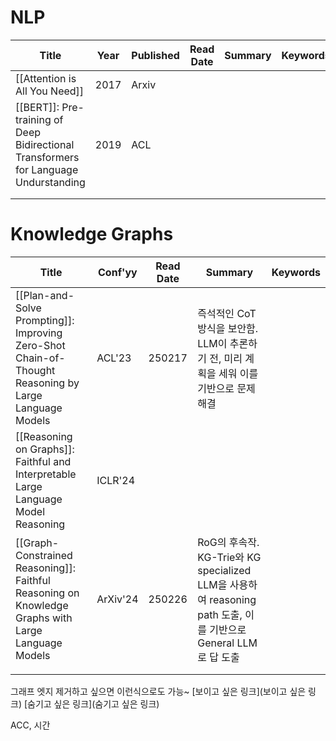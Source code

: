 # NLP

| **Title**                                                                            | **Year** | **Published** | **Read Date** | **Summary** | **Keywords** |
| ------------------------------------------------------------------------------------ | -------- | ------------- | ------------- | ----------- | ------------ |
| [[Attention is All You Need]]                                                        | 2017     | Arxiv         |               |             |              |
| [[BERT]]: Pre-training of Deep Bidirectional Transformers for Language Undurstanding | 2019     | ACL           |               |             |              |
|                                                                                      |          |               |               |             |              |
|                                                                                      |          |               |               |             |              |

# Knowledge Graphs

| **Title**                                                                                             | **Conf'yy** | **Read Date** | **Summary**                                                                              | **Keywords** |
| ----------------------------------------------------------------------------------------------------- | ----------- | ------------- | ---------------------------------------------------------------------------------------- | ------------ |
| [[Plan-and-Solve Prompting]]: Improving Zero-Shot Chain-of-Thought Reasoning by Large Language Models | ACL'23      | 250217        | 즉석적인 CoT 방식을 보안함. LLM이 추론하기 전, 미리 계획을 세워 이를 기반으로 문제 해결                                   |              |
| [[Reasoning on Graphs]]: Faithful and Interpretable Large Language Model Reasoning<br>                | ICLR'24     |               |                                                                                          |              |
| [[Graph-Constrained Reasoning]]: Faithful Reasoning on Knowledge Graphs with Large Language Models    | ArXiv'24    | 250226        | RoG의 후속작. KG-Trie와 KG specialized LLM을 사용하여 reasoning path 도출, 이를 기반으로 General LLM로 답 도출 |              |
|                                                                                                       |             |               |                                                                                          |              |
|                                                                                                       |             |               |                                                                                          |              |


그래프 엣지 제거하고 싶으면 이런식으로도 가능~
[보이고 싶은 링크](보이고 싶은 링크)
[숨기고 싶은 링크](숨기고 싶은 링크)

ACC, 시간